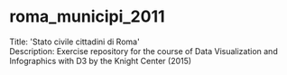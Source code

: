 # roma_municipi_2011
Title: 'Stato civile cittadini di Roma'<br>
Description: Exercise repository for the course of Data Visualization and Infographics with D3 by the Knight Center (2015)
